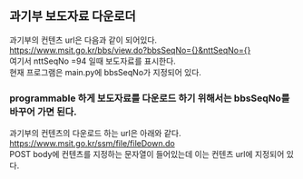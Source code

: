 ## 과기부 보도자료 다운로더

과기부의 컨텐츠 url은 다음과 같이 되어있다. </br>
https://www.msit.go.kr/bbs/view.do?bbsSeqNo={}&nttSeqNo={} </br>
여기서 nttSeqNo =94 일때 보도자료를 표시한다. </br>
현재 프로그램은 main.py에 bbsSeqNo가 지정되어 있다.

### **programmable 하게 보도자료를 다운로드 하기 위해서는 bbsSeqNo를 바꾸어 가면 된다.**

과기부의 컨텐츠의 다운로드 하는 url은 아래와 같다. </br>
https://www.msit.go.kr/ssm/file/fileDown.do </br>
POST body에 컨텐츠를 지정하는 문자열이 들어있는데 이는 컨텐츠 url에 지정되어 있다.


